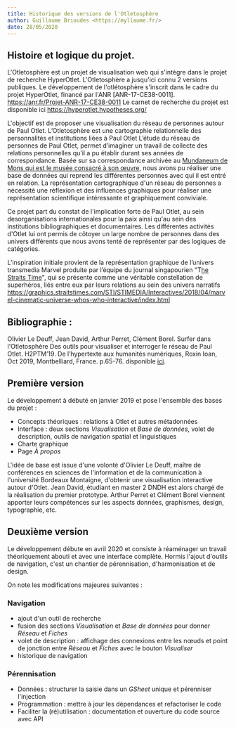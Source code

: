 ```yaml
---
title: Historique des versions de l'Otletosphère
author: Guillaume Brioudes <https://myllaume.fr/>
date: 28/05/2020
---
```

## Histoire et logique du projet.
L'Otletosphère est un projet de visualisation web qui s'intègre dans le projet de recherche HyperOtlet. L'Otletosphère a jusqu'ici connu 2 versions publiques.
Le développement  de l'otlétosphère s'inscrit dans le cadre du projet HyperOtlet, financé par l'ANR [ANR-17-CE38-0011]. https://anr.fr/Projet-ANR-17-CE38-0011
Le carnet de recherche du projet est disponible ici https://hyperotlet.hypotheses.org/

L'objectif est de proposer une visualisation du réseau de personnes autour de Paul Otlet.
L’Otletosphère  est  une  cartographie  relationnelle  des  personnalités  et institutions liées à Paul Otlet
L’étude  du  réseau  de  personnes  de  Paul  Otlet, permet  d’imaginer  un  travail  de  collecte  des relations personnelles qu’il a pu établir durant ses années de correspondance.
 Basée sur sa correspondance archivée au [Mundaneum de Mons qui est le musée consacré à son œuvre](http://archives.mundaneum.org/), nous avons pu réaliser une base de  données  qui  reprend  les  différentes  personnes  avec  qui  il  est  entré  en relation.
 La   représentation  cartographique  d'un  réseau   de  personnes a nécessité  une réflexion   et   des   influences   graphiques   pour   réaliser   une   représentation scientifique  intéressante et  graphiquement  conviviale.  

 Ce projet part du constat de l'implication forte de Paul  Otlet,  au  sein  desorganisations  internationales  pour  la  paix  ainsi  qu'au sein   des   institutions   bibliographiques   et   documentaires.
  Les   différentes activités  d'Otlet  lui  ont  permis  de  côtoyer  un  large  nombre  de  personnes dans des univers différents que nous avons tenté de représenter par des logiques de catégories.

L’inspiration initiale provient de la représentation graphique de l’univers  transmedia  Marvel  produite  par  l’équipe  du  journal singapourien "T[he  Straits  Time](https://graphics.straitstimes.com/STI/STIMEDIA/Interactives/2018/04/marvel-cinematic-universe-whos-who-interactive/index.html)",  qui  se  présente  comme  une  véritable  constellation  de superhéros, liés entre eux par leurs relations au sein des univers narratifs
https://graphics.straitstimes.com/STI/STIMEDIA/Interactives/2018/04/marvel-cinematic-universe-whos-who-interactive/index.html
## Bibliographie :

Olivier Le Deuff, Jean David, Arthur Perret, Clément Borel. Surfer dans l'Otletosphère Des outils pour visualiser et interroger le réseau de Paul Otlet. H2PTM’19. De l’hypertexte aux humanités numériques, Roxin Ioan, Oct 2019, Montbelliard, France. p.65-76. disponible [ici](https://archivesic.ccsd.cnrs.fr/sic_02480515).


## Première version

Le développement à débuté en janvier 2019 et pose l'ensemble des bases du projet :

- Concepts théoriques : relations à Otlet et autres métadonnées
- Interface : deux sections *Visualisation* et *Base de données*, volet de description, outils de navigation spatial et linguistiques
- Charte graphique
- Page *À propos*

L'idée de base est issue d'une volonté d'Olivier Le Deuff, maître de conférences en sciences de l'information et de la communication à l'université Bordeaux Montaigne, d'obtenir une visualisation interactive autour d'Otlet. Jean David, étudiant en master 2 DNDH est alors chargé de la réalisation du premier prototype. Arthur Perret et Clément Borel viennent apporter leurs compétences sur les aspects données, graphismes, design, typographie, etc. 

## Deuxième version

Le développement débute en avril 2020 et consiste à réaménager un travail théoriquement abouti et avec une interface complète. Hormis l'ajout d'outils de navigation, c'est un chantier de pérennisation, d'harmonisation et de design.

On note les modifications majeures suivantes :

### Navigation

- ajout d'un outil de recherche
- fusion des sections *Visualisation* et *Base de données* pour donner *Réseau* et *Fiches*
- volet de description : affichage des connexions entre les nœuds et point de jonction entre *Réseau* et *Fiches* avec le bouton *Visualiser*
- historique de navigation

### Pérennisation

- Données : structurer la saisie dans un *GSheet* unique et pérenniser l'injection
- Programmation : mettre à jour les dépendances et refactoriser le code
- Faciliter la (ré)utilisation : documentation et ouverture du code source avec API
